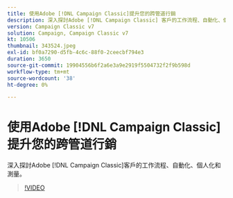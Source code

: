 ```yaml
---
title: 使用Adobe [!DNL Campaign Classic]提升您的跨管道行銷
description: 深入探討Adobe [!DNL Campaign Classic] 客戶的工作流程、自動化、個人化和測量。
version: Campaign Classic v7
solution: Campaign, Campaign Classic v7
kt: 10506
thumbnail: 343524.jpeg
exl-id: bf0a7290-d5fb-4c6c-88f0-2ceecbf794e3
duration: 3650
source-git-commit: 19904556b6f2a6e3a9e2919f5504732f2f9b598d
workflow-type: tm+mt
source-wordcount: '38'
ht-degree: 0%

---
```


# 使用Adobe [!DNL Campaign Classic]提升您的跨管道行銷

深入探討Adobe [!DNL Campaign Classic]客戶的工作流程、自動化、個人化和測量。

>[!VIDEO](https://video.tv.adobe.com/v/343524/?quality=12&learn=on)
